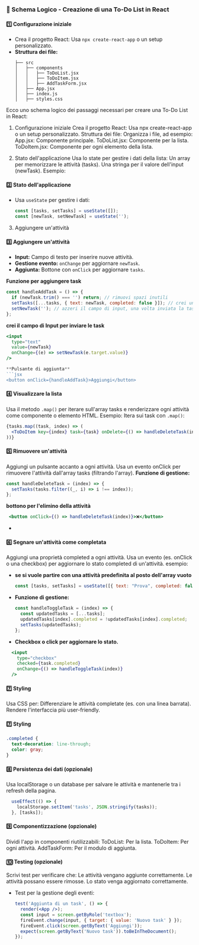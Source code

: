 ### **📌 Schema Logico - Creazione di una To-Do List in React**

#### **1️⃣ Configurazione iniziale**
- Crea il progetto React: Usa `npx create-react-app` o un setup personalizzato.
- **Struttura dei file:**  
  ```
  ├── src
  │   ├── components
  │   │   ├── ToDoList.jsx
  │   │   ├── ToDoItem.jsx
  │   │   ├── AddTaskForm.jsx
  │   ├── App.jsx
  │   ├── index.js
  │   ├── styles.css
  ```
Ecco uno schema logico dei passaggi necessari per creare una To-Do List in React:


1. Configurazione iniziale
Crea il progetto React: Usa npx create-react-app o un setup personalizzato.
Struttura dei file: Organizza i file, ad esempio:
App.jsx: Componente principale.
ToDoList.jsx: Componente per la lista.
ToDoItem.jsx: Componente per ogni elemento della lista.

2. Stato dell'applicazione
Usa lo state per gestire i dati della lista:
Un array per memorizzare le attività (tasks).
Una stringa per il valore dell'input (newTask).
Esempio:

#### **2️⃣ Stato dell'applicazione**
- Usa `useState` per gestire i dati:
  ```jsx
  const [tasks, setTasks] = useState([]);
  const [newTask, setNewTask] = useState('');
  ```

3. Aggiungere un'attività
#### **3️⃣ Aggiungere un'attività**
- **Input:** Campo di testo per inserire nuove attività.
- **Gestione evento:** `onChange` per aggiornare `newTask`.
- **Aggiunta:** Bottone con `onClick` per aggiornare `tasks`.

**Funzione per aggiungere task**  
  ```jsx
  const handleAddTask = () => {
    if (newTask.trim() === '') return; // rimuovi spazi inutili
    setTasks([...tasks, { text: newTask, completed: false }]); // crei un nuovo array con tutte le voci del precedente tramite ...task, + l'elemento nuovo con newTask
    setNewTask(''); // azzeri il campo di input, una volta inviata la task
  };
  ```

   **crei il campo di Input per inviare le task**  
  ```jsx
  <input
    type="text"
    value={newTask}
    onChange={(e) => setNewTask(e.target.value)}
  />

  **Pulsante di aggiunta**  
  ```jsx
  <button onClick={handleAddTask}>Aggiungi</button>
  ```


#### **4️⃣ Visualizzare la lista**
Usa il metodo `.map()` per iterare sull'array tasks e renderizzare ogni attività come componente o elemento HTML.
 Esempio:
 Itera sui task con `.map()`:  
  ```jsx
  {tasks.map((task, index) => (
    <ToDoItem key={index} task={task} onDelete={() => handleDeleteTask(index)} />
  ))}
  ```


#### **5️⃣ Rimuovere un'attività**
Aggiungi un pulsante accanto a ogni attività.
Usa un evento onClick per rimuovere l'attività dall'array tasks (filtrando l'array).
**Funzione di gestione:**  
  ```jsx
  const handleDeleteTask = (index) => {
    setTasks(tasks.filter((_, i) => i !== index));
  };
  ```
  **bottono per l'elimino della attività** 

 ```jsx
  <button onClick={() => handleDeleteTask(index)}>❌</button>
  ```
- 

#### **6️⃣ Segnare un'attività come completata**
Aggiungi una proprietà completed a ogni attività.
Usa un evento (es. onClick o una checkbox) per aggiornare lo stato completed di un'attività.
esempio:

- **se si vuole partire con una attività predefinita al posto dell'array vuoto**  
  ```jsx
  const [tasks, setTasks] = useState([{ text: "Prova", completed: false }]);
  ```
- **Funzione di gestione:**  
  ```jsx
  const handleToggleTask = (index) => {
    const updatedTasks = [...tasks];
    updatedTasks[index].completed = !updatedTasks[index].completed;
    setTasks(updatedTasks);
  };
  ```
 
- **Checkbox o click per aggiornare lo stato.**

```jsx
  <input
    type="checkbox"
    checked={task.completed}
    onChange={() => handleToggleTask(index)}
  />
  ```

#### **7️⃣ Styling**
Usa CSS per:
Differenziare le attività completate (es. con una linea barrata).
Rendere l'interfaccia più user-friendly.
#### **7️⃣ Styling**
  ```css
  .completed {
    text-decoration: line-through;
    color: gray;
  }
  ```

#### **8️⃣ Persistenza dei dati (opzionale)**
Usa localStorage o un database per salvare le attività e mantenerle tra i refresh della pagina.

```jsx
  useEffect(() => {
    localStorage.setItem('tasks', JSON.stringify(tasks));
  }, [tasks]);
  ```

#### **9️⃣ Componentizzazione (opzionale)**
Dividi l'app in componenti riutilizzabili:
ToDoList: Per la lista.
ToDoItem: Per ogni attività.
AddTaskForm: Per il modulo di aggiunta.

#### **🔟 Testing (opzionale)**
Scrivi test per verificare che:
Le attività vengano aggiunte correttamente.
Le attività possano essere rimosse.
Lo stato venga aggiornato correttamente.

- Test per la gestione degli eventi:
  ```jsx
  test('Aggiunta di un task', () => {
    render(<App />);
    const input = screen.getByRole('textbox');
    fireEvent.change(input, { target: { value: 'Nuovo task' } });
    fireEvent.click(screen.getByText('Aggiungi'));
    expect(screen.getByText('Nuovo task')).toBeInTheDocument();
  });
  ```


